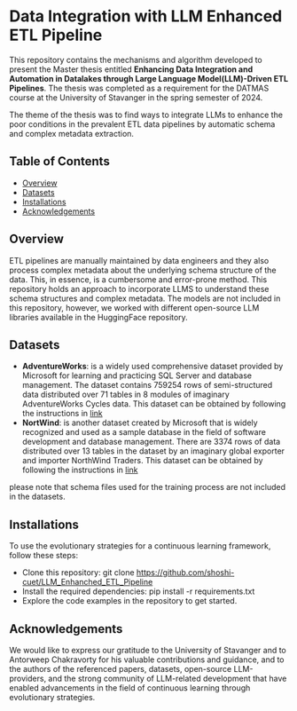 # Data Integration with LLM Enhanced ETL Pipeline

This repository contains the mechanisms and algorithm developed to present the Master thesis entitled **Enhancing Data Integration and Automation in Datalakes through Large Language Model(LLM)-Driven ETL Pipelines**. The thesis was completed as a requirement for the DATMAS course at the University of Stavanger in the spring semester of 2024.

The theme of the thesis was to find ways to integrate LLMs to enhance the poor conditions in the prevalent ETL data pipelines by automatic schema and complex metadata extraction.

## Table of Contents
  - [Overview](#overview)
  - [Datasets](#datasets)
  - [Installations](#installations)
  - [Acknowledgements](#acknowledgements)

## Overview
ETL pipelines are manually maintained by data engineers and they also process complex metadata about the underlying schema structure of the data. This, in essence, is a cumbersome and error-prone method. This repository holds an approach to incorporate LLMS to understand these schema structures and complex metadata. The models are not included in this repository, however, we worked with different open-source LLM libraries available in the HuggingFace repository. 

## Datasets
  - **AdventureWorks**: is a widely used comprehensive dataset provided by Microsoft for learning and practicing SQL Server and database management. The dataset contains 759254 rows of semi-structured data distributed over 71 tables in 8 modules of imaginary AdventureWorks Cycles data. This dataset can be obtained by following the instructions in [link](https://github.com/Microsoft/sql-server-samples/tree/master/samples/databases/adventure-works)
  - **NortWind**: is another dataset created by Microsoft that is widely recognized and used as a sample database in the field of software development and database management. There are 3374 rows of data distributed
over 13 tables in the dataset by an imaginary global exporter and importer NorthWind Traders. This dataset can be obtained by following the instructions in [link](https://github.com/microsoft/sql-server-samples/tree/master/samples/databases/northwind-pubs)

please note that schema files used for the training process are not included in the datasets.


## Installations
To use the evolutionary strategies for a continuous learning framework, follow these steps:

  - Clone this repository: git clone https://github.com/shoshi-cuet/LLM_Enhanched_ETL_Pipeline
  - Install the required dependencies: pip install -r requirements.txt
  - Explore the code examples in the repository to get started.

## Acknowledgements
We would like to express our gratitude to the University of Stavanger and to Antorweep Chakravorty for his valuable contributions and guidance, and to the authors of the referenced papers, datasets, open-source LLM-providers, and the strong community of LLM-related development that have enabled advancements in the field of continuous learning through evolutionary strategies.
